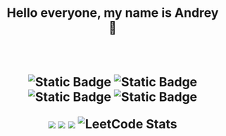 <h1 align="center"> Hello everyone, my name is Andrey 👋 

<br><div align="center">
<img alt="Static Badge" src="https://img.shields.io/badge/Java%20Script-%23F7DF1E?style=for-the-badge&logo=javascript&labelColor=black">
<img alt="Static Badge" src="https://img.shields.io/badge/HTML-%23E34F26?style=for-the-badge&logo=html5&labelColor=black">
<img alt="Static Badge" src="https://img.shields.io/badge/CSS-%231572B6?style=for-the-badge&logo=css3&logoColor=%231572B6&labelColor=black">
    <img alt="Static Badge" src="https://img.shields.io/badge/JDK-eb7f0c?style=for-the-badge&logo=openjdk&labelColor=black"> 
</div>

![](http://github-profile-summary-cards.vercel.app/api/cards/stats?username=StelStelox&theme=github_dark) ![](http://github-profile-summary-cards.vercel.app/api/cards/repos-per-language?username=StelStelox&theme=github_dark)
![](http://github-profile-summary-cards.vercel.app/api/cards/profile-details?username=StelStelox&theme=github_dark)
![LeetCode Stats](https://leetcard.jacoblin.cool/Stel_Stelox?theme=dark&font=Doppio%20One&ext=heatmap)